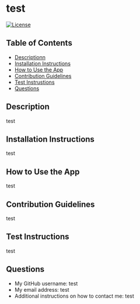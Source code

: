 
# test
[![License](https://img.shields.io/badge/License-Apache%202.0-blue.svg)](https://opensource.org/licenses/Apache-2.0)

## Table of Contents
- [Descriptionn](#description)
- [Installation Instructions](#installation-instructions)
- [How to Use the App](#how-to-use-the-app)
- [Contribution Guidelines](#contribution-guidelines)
- [Test Instrustions](#test-instructions)
- [Questions](#questions)

## Description
test

## Installation Instructions
test

## How to Use the App
test

## Contribution Guidelines
test

## Test Instructions
test

## Questions
- My GitHub username: test
- My email address: test
- Additional instructions on how to contact me:
test